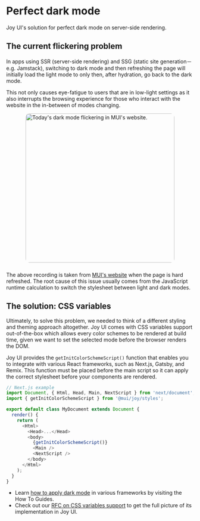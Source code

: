 # Perfect dark mode

<p class="description">Joy UI's solution for perfect dark mode on server-side rendering.</p>

## The current flickering problem

In apps using SSR (server-side rendering) and SSG (static site generation－e.g. Jamstack), switching to dark mode and then refreshing the page will initially load the light mode to only then, after hydration, go back to the dark mode.

This not only causes eye-fatigue to users that are in low-light settings as it also interrupts the browsing experience for those who interact with the website in the in-between of modes changing.

<img src="https://media.giphy.com/media/9hvxemkpotSiQGzLo8/giphy.gif" style="border-radius: 10px; display: block; width: 400px; margin-inline: auto; margin-bottom: 24px;" alt="Today's dark mode flickering in MUI's website." />

The above recording is taken from [MUI's website](https://mui.com/) when the page is hard refreshed.
The root cause of this issue usually comes from the JavaScript runtime calculation to switch the stylesheet between light and dark modes.

## The solution: CSS variables

Ultimately, to solve this problem, we needed to think of a different styling and theming approach altogether.
Joy UI comes with CSS variables support out-of-the-box which allows every color schemes to be rendered at build time, given we want to set the selected mode before the browser renders the DOM.

Joy UI provides the `getInitColorSchemeScript()` function that enables you to integrate with various React frameworks, such as Next.js, Gatsby, and Remix.
This function must be placed before the main script so it can apply the correct stylesheet before your components are rendered.

```js
// Next.js example
import Document, { Html, Head, Main, NextScript } from 'next/document';
import { getInitColorSchemeScript } from '@mui/joy/styles';

export default class MyDocument extends Document {
  render() {
    return (
      <Html>
        <Head>...</Head>
        <body>
          {getInitColorSchemeScript()}
          <Main />
          <NextScript />
        </body>
      </Html>
    );
  }
}
```

- Learn [how to apply dark mode](/joy-ui/guides/applying-dark-mode/) in various frameworks by visiting the How To Guides.
- Check out our [RFC on CSS variables support](https://github.com/mui/material-ui/issues/27651) to get the full picture of its implementation in Joy UI.
